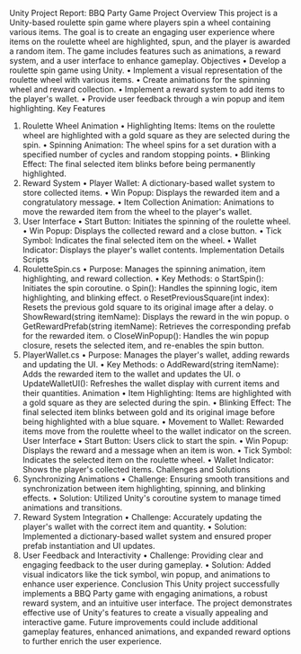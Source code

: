 Unity Project Report: BBQ Party Game
Project Overview
This project is a Unity-based roulette spin game where players spin a wheel containing various items. The goal is to create an engaging user experience where items on the roulette wheel are highlighted, spun, and the player is awarded a random item. The game includes features such as animations, a reward system, and a user interface to enhance gameplay.
Objectives
•	Develop a roulette spin game using Unity.
•	Implement a visual representation of the roulette wheel with various items.
•	Create animations for the spinning wheel and reward collection.
•	Implement a reward system to add items to the player's wallet.
•	Provide user feedback through a win popup and item highlighting.
Key Features
1. Roulette Wheel Animation
•	Highlighting Items: Items on the roulette wheel are highlighted with a gold square as they are selected during the spin.
•	Spinning Animation: The wheel spins for a set duration with a specified number of cycles and random stopping points.
•	Blinking Effect: The final selected item blinks before being permanently highlighted.
2. Reward System
•	Player Wallet: A dictionary-based wallet system to store collected items.
•	Win Popup: Displays the rewarded item and a congratulatory message.
•	Item Collection Animation: Animations to move the rewarded item from the wheel to the player's wallet.
3. User Interface
•	Start Button: Initiates the spinning of the roulette wheel.
•	Win Popup: Displays the collected reward and a close button.
•	Tick Symbol: Indicates the final selected item on the wheel.
•	Wallet Indicator: Displays the player's wallet contents.
Implementation Details
Scripts
1. RouletteSpin.cs
•	Purpose: Manages the spinning animation, item highlighting, and reward collection.
•	Key Methods:
o	StartSpin(): Initiates the spin coroutine.
o	Spin(): Handles the spinning logic, item highlighting, and blinking effect.
o	ResetPreviousSquare(int index): Resets the previous gold square to its original image after a delay.
o	ShowReward(string itemName): Displays the reward in the win popup.
o	GetRewardPrefab(string itemName): Retrieves the corresponding prefab for the rewarded item.
o	CloseWinPopup(): Handles the win popup closure, resets the selected item, and re-enables the spin button.
2. PlayerWallet.cs
•	Purpose: Manages the player's wallet, adding rewards and updating the UI.
•	Key Methods:
o	AddReward(string itemName): Adds the rewarded item to the wallet and updates the UI.
o	UpdateWalletUI(): Refreshes the wallet display with current items and their quantities.
Animation
•	Item Highlighting: Items are highlighted with a gold square as they are selected during the spin.
•	Blinking Effect: The final selected item blinks between gold and its original image before being highlighted with a blue square.
•	Movement to Wallet: Rewarded items move from the roulette wheel to the wallet indicator on the screen.
User Interface
•	Start Button: Users click to start the spin.
•	Win Popup: Displays the reward and a message when an item is won.
•	Tick Symbol: Indicates the selected item on the roulette wheel.
•	Wallet Indicator: Shows the player's collected items.
Challenges and Solutions
1. Synchronizing Animations
•	Challenge: Ensuring smooth transitions and synchronization between item highlighting, spinning, and blinking effects.
•	Solution: Utilized Unity's coroutine system to manage timed animations and transitions.
2. Reward System Integration
•	Challenge: Accurately updating the player's wallet with the correct item and quantity.
•	Solution: Implemented a dictionary-based wallet system and ensured proper prefab instantiation and UI updates.
3. User Feedback and Interactivity
•	Challenge: Providing clear and engaging feedback to the user during gameplay.
•	Solution: Added visual indicators like the tick symbol, win popup, and animations to enhance user experience.
Conclusion
This Unity project successfully implements a BBQ Party game with engaging animations, a robust reward system, and an intuitive user interface. The project demonstrates effective use of Unity's features to create a visually appealing and interactive game. Future improvements could include additional gameplay features, enhanced animations, and expanded reward options to further enrich the user experience.
